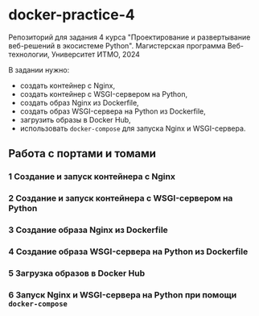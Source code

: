 # docker-practice-4

Репозиторий для задания 4 курса "Проектирование и развертывание веб-решений в экосистеме Python". Магистерская программа Веб-технологии, Университет ИТМО, 2024

В задании нужно:

- создать контейнер с Nginx,
- создать контейнер с WSGI-сервером на Python,
- создать образ Nginx из Dockerfile,
- создать образ WSGI-сервера на Python из Dockerfile,
- загрузить образы в Docker Hub,
- использовать `docker-compose` для запуска Nginx и WSGI-сервера.

## Работа с портами и томами

### 1 Создание и запуск контейнера с Nginx

### 2 Создание и запуск контейнера с WSGI-сервером на Python

### 3 Создание образа Nginx из Dockerfile

### 4 Создание образа WSGI-сервера на Python из Dockerfile

### 5 Загрузка образов в Docker Hub

### 6 Запуск Nginx и WSGI-сервера на Python при помощи `docker-compose`

